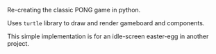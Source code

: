 Re-creating the classic PONG game in python.

Uses `turtle` library to draw and render gameboard and components.

This simple implementation is for an idle-screen easter-egg in another project.